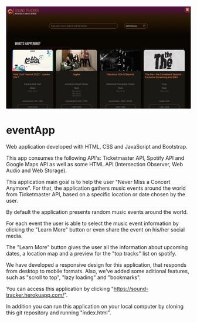![alt text](https://github.com/BastosFilipa/eventApp/blob/main/assets/readme/1.png?raw=true)
# eventApp
Web application developed with HTML, CSS and JavaScript and Bootstrap.

This app consumes the following API's: Ticketmaster API, Spotify API and Google Maps API as well as some HTML API (Intersection Observer, Web Audio and Web Storage).

This application main goal is to help the user "Never Miss a Concert Anymore". For that, the application gathers music events around the world from Ticketmaster API, based on a specific location or date chosen by the user.

By default the application presents random music events around the world.

For each event the user is able to select the music event information by clicking the "Learn More" button or even share the event on his/her social media.

The "Learn More" button gives the user all the information about upcoming dates, a location map and a preview for the "top tracks" list on spotify.

We have developed a responsive design for this application, that responds from desktop to mobile formats. Also, we've added some aditional features, such as "scroll to top", "lazy loading" and "bookmarks".

You can access this application by clicking "https://sound-tracker.herokuapp.com/".

In addition you can run this application on your local computer by cloning this git repository and running "index.html".
